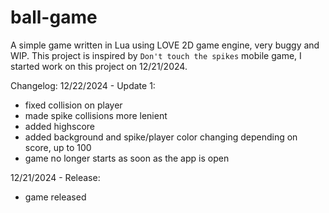 # ball-game
A simple game written in Lua using LOVE 2D game engine, very buggy and WIP. This project is inspired by `Don't touch the spikes` mobile game, I started work on this project on 12/21/2024.

Changelog:
12/22/2024 - Update 1:
- fixed collision on player
- made spike collisions more lenient
- added highscore
- added background and spike/player color changing depending on score, up to 100
- game no longer starts as soon as the app is open

12/21/2024 - Release:
- game released
